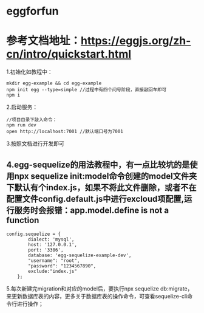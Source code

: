 # eggforfun
# 参考文档地址：<a href="https://eggjs.org/zh-cn/intro/quickstart.html" target="_blank">https://eggjs.org/zh-cn/intro/quickstart.html</a>

1.初始化如教程中：
```
mkdir egg-example && cd egg-example
npm init egg --type=simple //过程中有四个问号阶段，直接敲回车即可
npm i
```
2.启动服务：
```
//项目目录下敲入命令：
npm run dev
open http://localhost:7001 //默认端口号为7001
```
3.按照文档进行开发即可

## 4.egg-sequelize的用法教程中，有一点比较坑的是使用npx sequelize init:model命令创建的model文件夹下默认有个index.js，如果不将此文件删除，或者不在配置文件config.default.js中进行excloud项配置,运行服务时会报错：app.model.define is not a function
```
config.sequelize = {
        dialect: 'mysql',
        host: '127.0.0.1',
        port: '3306',
        database: 'egg-sequelize-example-dev',
        "username": "root",
        "password": "1234567890",
        exclude:"index.js"
    };
```
5.每次新建完migration和对应的model后，要执行npx sequelize db:migrate，来更新数据库表的内容，更多关于数据库表的操作命令，可查看sequelize-cli命令行进行操作；

